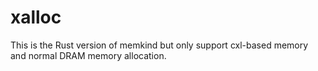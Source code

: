 # xalloc
This is the Rust version of memkind but only support cxl-based memory and normal DRAM memory allocation. 
